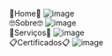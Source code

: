 📌Home📌
![image](https://github.com/user-attachments/assets/a457e86a-7eb0-46b9-a5f5-5f2e3bf0db1e)
<br>
🤓Sobre🤓
![image](https://github.com/user-attachments/assets/04e5acf3-ed07-4eea-9022-9465f00e617d)
<br>
💼Serviços💼
![image](https://github.com/user-attachments/assets/67760f4b-c327-4b5e-9ce2-95e8c15a4791)
<br>
📋Certificados📋
![image](https://github.com/user-attachments/assets/44d7a7cf-a978-4f65-982c-609a7e84c7b0)
